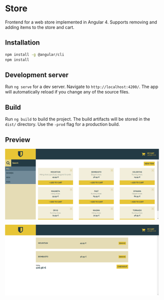 # Store
Frontend for a web store implemented in Angular 4. Supports removing and adding items to the store and cart.

## Installation
```sh
npm install -g @angular/cli
npm install
```

## Development server

Run `ng serve` for a dev server. Navigate to `http://localhost:4200/`. The app will automatically reload if you change any of the source files.

## Build

Run `ng build` to build the project. The build artifacts will be stored in the `dist/` directory. Use the `-prod` flag for a production build.


## Preview

![Home Screen](/images/store_home.png)

![Ckeckout Screen](/images/store_checkout.png)
